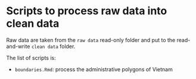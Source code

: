 # Scripts to process raw data into clean data

Raw data are taken from the `raw data` read-only folder and put to the read-and-write `clean data` folder.

The list of scripts is:

* `boundaries.Rmd`: process the administrative polygons of Vietnam
